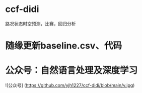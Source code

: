 # ccf-didi
路况状态时空预测，比赛，回归分析

# 随缘更新baseline.csv、代码
# 公众号：自然语言处理及深度学习
![公众号] (https://github.com/yjh1227/ccf-didi/blob/main/v.jpg)
